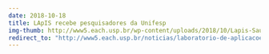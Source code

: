 ```yaml
---
date: 2018-10-18
title: LApIS recebe pesquisadores da Unifesp
img-thumb: http://www5.each.usp.br/wp-content/uploads/2018/10/Lapis-Saude360-e1539629116360-563x353.jpg
redirect_to: "http://www5.each.usp.br/noticias/laboratorio-de-aplicacoes-de-informatica-em-saude-recebe-pesquisadores-da-unifesp/"
---
```

